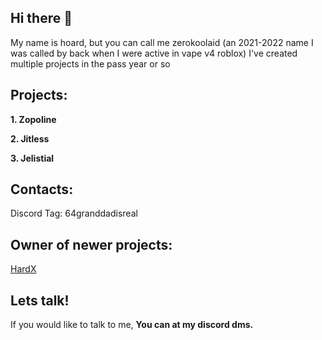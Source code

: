 ## Hi there 👋
My name is hoard, but you can call me zerokoolaid (an 2021-2022 name I was called by back when I were active in vape v4 roblox)
I've created multiple projects in the pass year or so
## Projects:
**1. Zopoline**

**2. Jitless**

**3. Jelistial**

## Contacts:
Discord Tag: 64granddadisreal
## Owner of newer projects:
[HardX](https://discord.gg/UTDdd79U8A)
## Lets talk!
If you would like to talk to me, **You can at my discord dms.**
